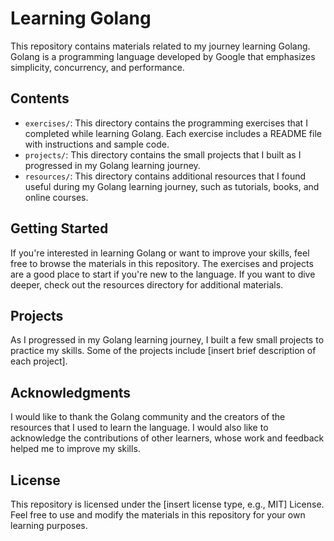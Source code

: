 # Learning Golang

This repository contains materials related to my journey learning Golang. Golang is a programming language developed by Google that emphasizes simplicity, concurrency, and performance. 

## Contents

- `exercises/`: This directory contains the programming exercises that I completed while learning Golang. Each exercise includes a README file with instructions and sample code.
- `projects/`: This directory contains the small projects that I built as I progressed in my Golang learning journey.
- `resources/`: This directory contains additional resources that I found useful during my Golang learning journey, such as tutorials, books, and online courses.

## Getting Started

If you're interested in learning Golang or want to improve your skills, feel free to browse the materials in this repository. The exercises and projects are a good place to start if you're new to the language. If you want to dive deeper, check out the resources directory for additional materials.

## Projects

As I progressed in my Golang learning journey, I built a few small projects to practice my skills. Some of the projects include [insert brief description of each project].

## Acknowledgments

I would like to thank the Golang community and the creators of the resources that I used to learn the language. I would also like to acknowledge the contributions of other learners, whose work and feedback helped me to improve my skills.

## License

This repository is licensed under the [insert license type, e.g., MIT] License. Feel free to use and modify the materials in this repository for your own learning purposes.